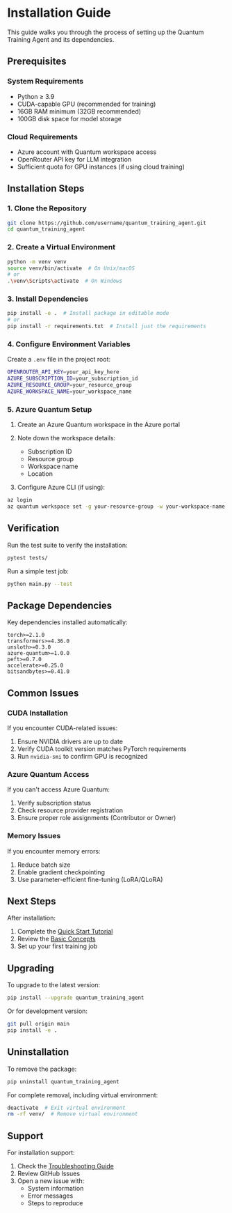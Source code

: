 # Installation Guide

This guide walks you through the process of setting up the Quantum Training Agent and its dependencies.

## Prerequisites

### System Requirements

- Python ≥ 3.9
- CUDA-capable GPU (recommended for training)
- 16GB RAM minimum (32GB recommended)
- 100GB disk space for model storage

### Cloud Requirements

- Azure account with Quantum workspace access
- OpenRouter API key for LLM integration
- Sufficient quota for GPU instances (if using cloud training)

## Installation Steps

### 1. Clone the Repository

```bash
git clone https://github.com/username/quantum_training_agent.git
cd quantum_training_agent
```

### 2. Create a Virtual Environment

```bash
python -m venv venv
source venv/bin/activate  # On Unix/macOS
# or
.\venv\Scripts\activate  # On Windows
```

### 3. Install Dependencies

```bash
pip install -e .  # Install package in editable mode
# or
pip install -r requirements.txt  # Install just the requirements
```

### 4. Configure Environment Variables

Create a `.env` file in the project root:

```bash
OPENROUTER_API_KEY=your_api_key_here
AZURE_SUBSCRIPTION_ID=your_subscription_id
AZURE_RESOURCE_GROUP=your_resource_group
AZURE_WORKSPACE_NAME=your_workspace_name
```

### 5. Azure Quantum Setup

1. Create an Azure Quantum workspace in the Azure portal
2. Note down the workspace details:
   - Subscription ID
   - Resource group
   - Workspace name
   - Location

3. Configure Azure CLI (if using):
```bash
az login
az quantum workspace set -g your-resource-group -w your-workspace-name -l your-location -s your-subscription-id
```

## Verification

Run the test suite to verify the installation:

```bash
pytest tests/
```

Run a simple test job:

```bash
python main.py --test
```

## Package Dependencies

Key dependencies installed automatically:

```plaintext
torch>=2.1.0
transformers>=4.36.0
unsloth>=0.3.0
azure-quantum>=1.0.0
peft>=0.7.0
accelerate>=0.25.0
bitsandbytes>=0.41.0
```

## Common Issues

### CUDA Installation

If you encounter CUDA-related issues:
1. Ensure NVIDIA drivers are up to date
2. Verify CUDA toolkit version matches PyTorch requirements
3. Run `nvidia-smi` to confirm GPU is recognized

### Azure Quantum Access

If you can't access Azure Quantum:
1. Verify subscription status
2. Check resource provider registration
3. Ensure proper role assignments (Contributor or Owner)

### Memory Issues

If you encounter memory errors:
1. Reduce batch size
2. Enable gradient checkpointing
3. Use parameter-efficient fine-tuning (LoRA/QLoRA)

## Next Steps

After installation:
1. Complete the [Quick Start Tutorial](quickstart.md)
2. Review the [Basic Concepts](basic-concepts.md)
3. Set up your first training job

## Upgrading

To upgrade to the latest version:

```bash
pip install --upgrade quantum_training_agent
```

Or for development version:

```bash
git pull origin main
pip install -e .
```

## Uninstallation

To remove the package:

```bash
pip uninstall quantum_training_agent
```

For complete removal, including virtual environment:
```bash
deactivate  # Exit virtual environment
rm -rf venv/  # Remove virtual environment
```

## Support

For installation support:
1. Check the [Troubleshooting Guide](troubleshooting.md)
2. Review GitHub Issues
3. Open a new issue with:
   - System information
   - Error messages
   - Steps to reproduce